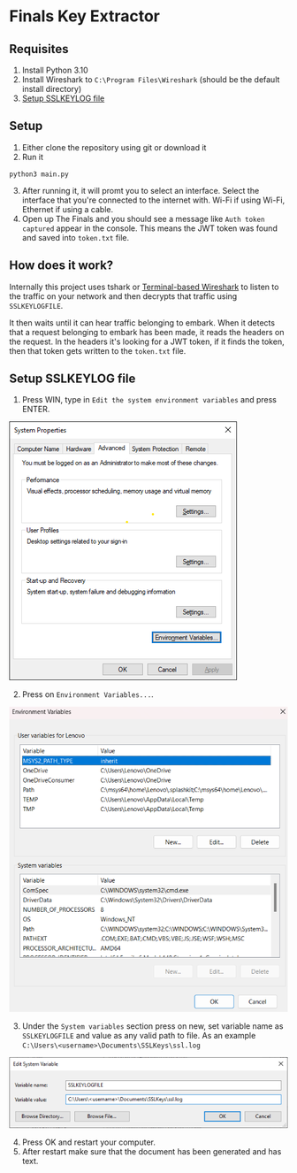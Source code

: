 # Finals Key Extractor

## Requisites

1. Install Python 3.10
2. Install Wireshark to `C:\Program Files\Wireshark` (should be the default install directory)
3. [Setup SSLKEYLOG file](#setup-sslkeylog-file)

## Setup

1. Either clone the repository using git or download it
2. Run it

```shell
python3 main.py
```

3. After running it, it will promt you to select an interface. Select the interface that you're connected to the internet with. Wi-Fi if using Wi-Fi, Ethernet if using a cable.
4. Open up The Finals and you should see a message like `Auth token captured` appear in the console. This means the JWT token was found and saved into `token.txt` file.

## How does it work?

Internally this project uses tshark or [Terminal-based Wireshark](https://www.wireshark.org/docs/wsug_html_chunked/AppToolstshark.html) to listen to the traffic on your network and then decrypts that traffic using `SSLKEYLOGFILE`.

It then waits until it can hear traffic belonging to embark. When it detects that a request belonging to embark has been made, it reads the headers on the request. In the headers it's looking for a JWT token, if it finds the token, then that token gets written to the `token.txt` file.

## Setup SSLKEYLOG file

1. Press WIN, type in `Edit the system environment variables` and press ENTER.

![system-properties.png](./docs/assets/system-properties.png)

2. Press on `Environment Variables...`.

![environment-variables.png](./docs/assets/environment-variables.png)

3. Under the `System variables` section press on new, set variable name as `SSLKEYLOGFILE` and value as any valid path to file. As an example `C:\Users\<username>\Documents\SSLKeys\ssl.log`

![edit-system-variable.png](./docs/assets/edit-system-variable.png)

4. Press OK and restart your computer.
5. After restart make sure that the document has been generated and has text.

